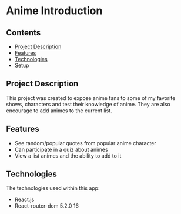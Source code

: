 # Anime Introduction

## Contents

* [Project Description](#project-Description)
* [Features](#features)
* [Technologies](#technologies)
* [Setup](#setup)


## Project Description

This project was created to expose anime fans to some of my favorite shows, characters and test their knowledge of anime. They are also encourage to add animes to the current list.

## Features
* See random/popular quotes from popular anime character 
* Can participate in a quiz about animes
* View a list animes and the ability to add to it

## Technologies
The technologies used within this app:
* React.js
* React-router-dom 5.2.0
16
